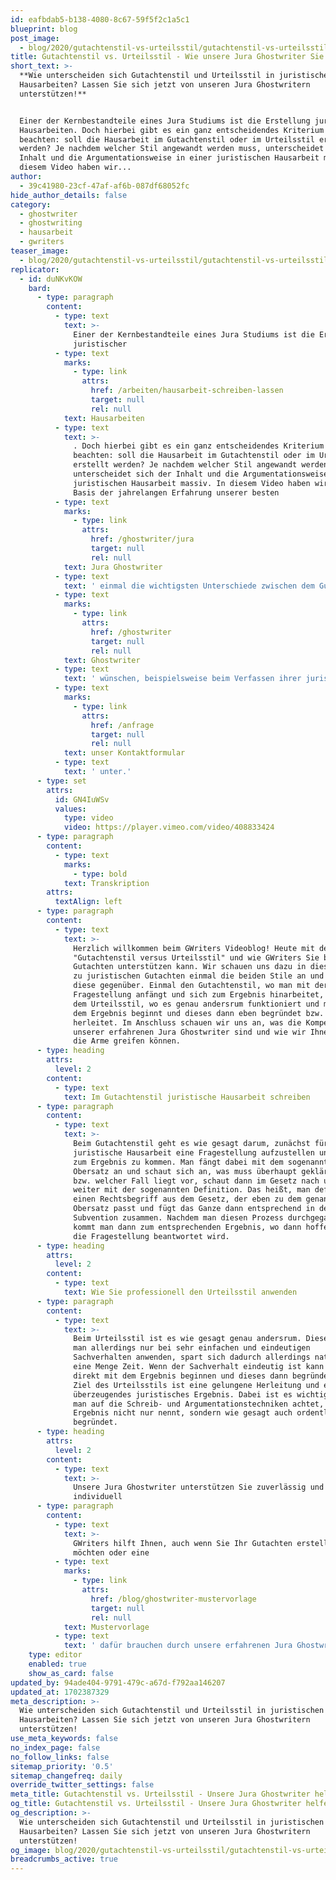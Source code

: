 ```yaml
---
id: eafbdab5-b138-4080-8c67-59f5f2c1a5c1
blueprint: blog
post_image:
  - blog/2020/gutachtenstil-vs-urteilsstil/gutachtenstil-vs-urteilsstil.jpg
title: Gutachtenstil vs. Urteilsstil - Wie unsere Jura Ghostwriter Sie unterstützen
short_text: >-
  **Wie unterscheiden sich Gutachtenstil und Urteilsstil in juristischen
  Hausarbeiten? Lassen Sie sich jetzt von unseren Jura Ghostwritern
  unterstützen!**


  Einer der Kernbestandteile eines Jura Studiums ist die Erstellung juristischer
  Hausarbeiten. Doch hierbei gibt es ein ganz entscheidendes Kriterium zu
  beachten: soll die Hausarbeit im Gutachtenstil oder im Urteilsstil erstellt
  werden? Je nachdem welcher Stil angewandt werden muss, unterscheidet sich der
  Inhalt und die Argumentationsweise in einer juristischen Hausarbeit massiv. In
  diesem Video haben wir...
author:
  - 39c41980-23cf-47af-af6b-087df68052fc
hide_author_details: false
category:
  - ghostwriter
  - ghostwriting
  - hausarbeit
  - gwriters
teaser_image:
  - blog/2020/gutachtenstil-vs-urteilsstil/gutachtenstil-vs-urteilsstil.jpg
replicator:
  - id: duNKvKOW
    bard:
      - type: paragraph
        content:
          - type: text
            text: >-
              Einer der Kernbestandteile eines Jura Studiums ist die Erstellung
              juristischer 
          - type: text
            marks:
              - type: link
                attrs:
                  href: /arbeiten/hausarbeit-schreiben-lassen
                  target: null
                  rel: null
            text: Hausarbeiten
          - type: text
            text: >-
              . Doch hierbei gibt es ein ganz entscheidendes Kriterium zu
              beachten: soll die Hausarbeit im Gutachtenstil oder im Urteilsstil
              erstellt werden? Je nachdem welcher Stil angewandt werden muss,
              unterscheidet sich der Inhalt und die Argumentationsweise in einer
              juristischen Hausarbeit massiv. In diesem Video haben wir auf
              Basis der jahrelangen Erfahrung unserer besten 
          - type: text
            marks:
              - type: link
                attrs:
                  href: /ghostwriter/jura
                  target: null
                  rel: null
            text: Jura Ghostwriter
          - type: text
            text: ' einmal die wichtigsten Unterschiede zwischen dem Gutachtenstil und dem Urteilsstil für Sie herausgearbeitet. Wenn Sie eine Unterstützung durch unsere Jura '
          - type: text
            marks:
              - type: link
                attrs:
                  href: /ghostwriter
                  target: null
                  rel: null
            text: Ghostwriter
          - type: text
            text: ' wünschen, beispielsweise beim Verfassen ihrer juristischen Hausarbeit oder auch bei der Vorbereitung auf Ihre anstehende Jura Klausur, dann schicken Sie uns jetzt gerne ein unverbindliche Anfrage über '
          - type: text
            marks:
              - type: link
                attrs:
                  href: /anfrage
                  target: null
                  rel: null
            text: unser Kontaktformular
          - type: text
            text: ' unter.'
      - type: set
        attrs:
          id: GN4IuWSv
          values:
            type: video
            video: https://player.vimeo.com/video/408833424
      - type: paragraph
        content:
          - type: text
            marks:
              - type: bold
            text: Transkription
        attrs:
          textAlign: left
      - type: paragraph
        content:
          - type: text
            text: >-
              Herzlich willkommen beim GWriters Videoblog! Heute mit dem Thema
              "Gutachtenstil versus Urteilsstil" und wie GWriters Sie bei Ihrem
              Gutachten unterstützen kann. Wir schauen uns dazu in diesem Video
              zu juristischen Gutachten einmal die beiden Stile an und stellen
              diese gegenüber. Einmal den Gutachtenstil, wo man mit der
              Fragestellung anfängt und sich zum Ergebnis hinarbeitet, gegenüber
              dem Urteilsstil, wo es genau andersrum funktioniert und man mit
              dem Ergebnis beginnt und dieses dann eben begründet bzw.
              herleitet. Im Anschluss schauen wir uns an, was die Kompetenzen
              unserer erfahrenen Jura Ghostwriter sind und wie wir Ihnen unter
              die Arme greifen können.
      - type: heading
        attrs:
          level: 2
        content:
          - type: text
            text: Im Gutachtenstil juristische Hausarbeit schreiben
      - type: paragraph
        content:
          - type: text
            text: >-
              Beim Gutachtenstil geht es wie gesagt darum, zunächst für die
              juristische Hausarbeit eine Fragestellung aufzustellen und dann
              zum Ergebnis zu kommen. Man fängt dabei mit dem sogenannten
              Obersatz an und schaut sich an, was muss überhaupt geklärt werden
              bzw. welcher Fall liegt vor, schaut dann im Gesetz nach und macht
              weiter mit der sogenannten Definition. Das heißt, man definiert
              einen Rechtsbegriff aus dem Gesetz, der eben zu dem genannten
              Obersatz passt und fügt das Ganze dann entsprechend in der
              Subvention zusammen. Nachdem man diesen Prozess durchgegangen ist,
              kommt man dann zum entsprechenden Ergebnis, wo dann hoffentlich
              die Fragestellung beantwortet wird.
      - type: heading
        attrs:
          level: 2
        content:
          - type: text
            text: Wie Sie professionell den Urteilsstil anwenden
      - type: paragraph
        content:
          - type: text
            text: >-
              Beim Urteilsstil ist es wie gesagt genau andersrum. Diesen kann
              man allerdings nur bei sehr einfachen und eindeutigen
              Sachverhalten anwenden, spart sich dadurch allerdings natürlich
              eine Menge Zeit. Wenn der Sachverhalt eindeutig ist kann man eben
              direkt mit dem Ergebnis beginnen und dieses dann begründen. Das
              Ziel des Urteilsstils ist eine gelungene Herleitung und ein
              überzeugendes juristisches Ergebnis. Dabei ist es wichtig, dass
              man auf die Schreib- und Argumentationstechniken achtet, das
              Ergebnis nicht nur nennt, sondern wie gesagt auch ordentlich
              begründet.
      - type: heading
        attrs:
          level: 2
        content:
          - type: text
            text: >-
              Unsere Jura Ghostwriter unterstützen Sie zuverlässig und
              individuell
      - type: paragraph
        content:
          - type: text
            text: >-
              GWriters hilft Ihnen, auch wenn Sie Ihr Gutachten erstellen lassen
              möchten oder eine 
          - type: text
            marks:
              - type: link
                attrs:
                  href: /blog/ghostwriter-mustervorlage
                  target: null
                  rel: null
            text: Mustervorlage
          - type: text
            text: ' dafür brauchen durch unsere erfahrenen Jura Ghostwriter aus dem Bereich. Diese helfen Ihnen nicht nur bei der Schwerpunktsetzung, sondern bringen auch ausreichend Erfahrung in der Falllösung mit. Wir haben sehr sehr viele Juristen bei uns in der Ghostwriter-Datenbank die auch bei der Wahl des richtigen Gutachtenstils helfen können und diesen entsprechend dann auch anwenden. Diese bringen alle wichtigen Erkenntnissen der rechtlichen Problematik auf den Punkt und liefern eben auch eine rechtlich stichhaltige Argumentation, womit ja viele Studenten oftmals Probleme haben. Ich hoffe, ich konnte Ihnen hiermit näher bringen wie GWriters Ihnen dabei helfen kann, Ihr gutachten auch erstellen zu lassen, und Ihnen einmal die beiden Stile ausreichend gegenüberstellen. Ich bedanke mich und bis zum nächsten mal!'
    type: editor
    enabled: true
    show_as_card: false
updated_by: 94ade404-9791-479c-a67d-f792aa146207
updated_at: 1702387329
meta_description: >-
  Wie unterscheiden sich Gutachtenstil und Urteilsstil in juristischen
  Hausarbeiten? Lassen Sie sich jetzt von unseren Jura Ghostwritern
  unterstützen!
use_meta_keywords: false
no_index_page: false
no_follow_links: false
sitemap_priority: '0.5'
sitemap_changefreq: daily
override_twitter_settings: false
meta_title: Gutachtenstil vs. Urteilsstil - Unsere Jura Ghostwriter helfen Ihnen
og_title: Gutachtenstil vs. Urteilsstil - Unsere Jura Ghostwriter helfen Ihnen
og_description: >-
  Wie unterscheiden sich Gutachtenstil und Urteilsstil in juristischen
  Hausarbeiten? Lassen Sie sich jetzt von unseren Jura Ghostwritern
  unterstützen!
og_image: blog/2020/gutachtenstil-vs-urteilsstil/gutachtenstil-vs-urteilsstil.jpg
breadcrumbs_active: true
---
```

